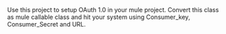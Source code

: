 Use this project to setup OAuth 1.0 in your mule project. Convert this class as mule callable class and hit your system using 
Consumer_key, Consumer_Secret and URL.
